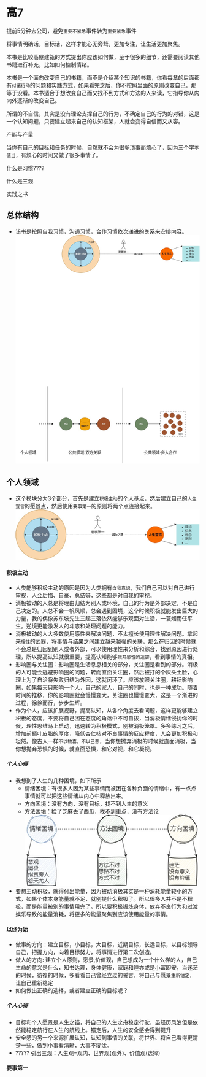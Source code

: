 # 高7 




提前5分钟去公司，避免`重要不紧急`事件转为`重要紧急`事件


将事情明确话，目标话，这样才能心无旁骛，更加专注，让生活更加聚焦。

本书是比较高屋建瓴的方式提出你应该如何做，至于很多的细节，还需要阅读其他书籍进行补充，比如如何控制情绪。

本书是一个面向改变自己的书籍，而不是介绍某个知识的书籍，你看每章的后面都有`付诸行动`的问题和实践方式，如果看完之后，你不按照里面的原则改变自己，那等于没看。本书适合于想改变自己而又找不到方式和方法的人来读，它指导你从内向外逐渐的改变自己。

所谓的不自信，其实是没有理论支撑自己的行为，不确定自己的行为的对错，这是一个认知问题，只要建立起来自己的认知框架，人就会变得自信而又从容。

产能与产量

当你有自己的目标和任务的时候，自然就不会为很多琐事而烦心了，因为三个字`不值当`，有烦心的时间又做了很多事情了。

什么是习惯????

什么是三观

实践之书

## 总体结构
* 该书是按照自我习惯，沟通习惯，合作习惯依次递进的关系来安排内容。
  ![effect7-chapter-division](./assets/effect7/effect7-chapter-division.jpg)

## 个人领域
* 这个模块分为3个部分，首先是建立`积极主动`的个人基点，然后建立自己的`人生宣言`的愿景点，然后使用`要事第一`的原则将两个点连接起来。
![self-part](./assets/effect7/effect7-self-part.jpg)
#### 积极主动
  * 人类能够积极主动的原因是因为人类拥有`自我意识`，我们自己可以对自己进行审视，人会后悔、自豪、总结等，这些都是对自我的审视。
  * 消极被动的人总是将理由归结为别人或环境，自己的行为是外部决定，不是自己决定的。人总不会一帆风顺，总会遇到困境，这个时候积极就能发出巨大的力量，我的偶像苏东坡先生三起三落依然能够乐观面对生活，一蓑烟雨任平生。逆境更能激发人的斗志和处理问题的能力。
  * 消极被动的人大多数使用感性来解决问题，不太擅长使用理性解决问题。拿起来`理性`的武器，将事情与结果之间建立越来越强的关联，那么在归因的时候就不会总是归因到别人或者外部，可以使用理性来分析和综合，找到原因进行处理，所以提高认知就很重要，提高认知能够`拨开感性的迷雾`，看到事情的真相。
  * 影响圈与关注圈：影响圈是生活息息相关的部分，关注圈是看到的部分。消极的人可能会逃避影响圈的问题，转而直面关注圈，然后被打的个灰头土脸，心理上为了自洽将失败归结为外因，这就闭环了。应该放眼关注圈，耕耘影响圈，如果每天只影响一个人，自己的家人，自己的同时，也是一种成功。随着时间的推移，你的影响圈就会慢慢变大，关注圈也慢慢变大，这是一个渐进的过程，徐徐而行，步步生辉。
  * 作为个人，应该扩展视野，提高认知，从各个角度去看问题，这样更能够建立积极的态度，不要将自己困在态度的角落中不可自拔，当消极情绪侵扰你的时候，理性思维马上启动，迅速转为积极模式，别被消极笼罩。多多练习之后，增加前额叶皮脂的厚度，降低杏仁核对不良事情的反应程度，人会更加积极和坦然。像古人一样`不以物喜，不以己悲`，当你想抛弃消极的时候就直面消极，当你想抛弃恐惧的时候，就直面恐惧，和它对视，和它凝视。
##### 个人心得
  * 我想到了人生的几种困境，如下所示
    * 情绪困境：有很多人因为某些事情而被困在各种负面的情绪中，有一点点事情就可以把这些情绪从内心中释放出来。
    * 方向困境：没有方向，没有目标，找不到人生的意义
    * 方法困境：捡了芝麻丢了西瓜，找不到重点，没有方法论
  ![effect7-several-trap](./assets/effect7/effect7-several-trap.jpg)
  * 要想主动积极，就得付出能量，因为被动消极其实是一种消耗能量较小的方式，如果个体本身能量就不足，就别提什么积极了。所以很多人并不是不积极，而是能量被别的事情用完了。所以要积极锻炼身体，放弃不良行为和过渡娱乐导致的能量消耗，将更多的能量聚焦到应该使用能量的事情。
#### 以终为始
  * 做事的方向：建立目标，小目标，大目标，近期目标，长远目标，以目标领导自己，把握方向，向着目标努力，将事情进行第二次创造。
  * 做人的方向: 建立个人原则，愿景,价值观，自己想成为一个什么样的人，自己生命的意义是什么，知书达理，身体健康，家庭和睦亦或是小富即安，当迷茫的时候，彷徨的时候，多看看自己曾经立过的誓言，将自己与愿景`重新锚定`，让自己重新稳定
  * 如何做出正确的选择，或者建立正确的目标呢？
##### 个人心得
  * 目标和个人愿景是人生之锚，将自己的人生之舟稳定行驶，虽经历风浪但是依然能稳定航行在人生的航线上。锚定后，人生的安全感会得到提升
  * 安全感的另一个来源扩展认知，认知到事情的关联，将世界、将自己看得更清楚一些，做到小事看清晰，大事不糊涂。
  * ????? 引出三观：人生观=观内、世界观(观外)、价值观(选择)
#### 要事第一